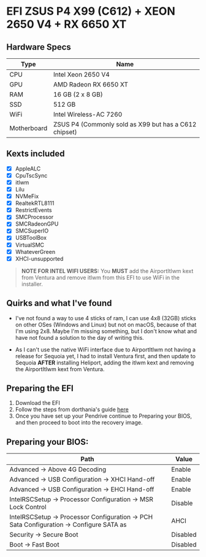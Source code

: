 # EFI ZSUS P4 X99 (C612) + XEON 2650 V4 + RX 6650 XT

## Hardware Specs

| Type | Name |
| --- | --- |
| CPU | Intel Xeon 2650 V4 |
| GPU | AMD Radeon RX 6650 XT |
| RAM | 16 GB (2 x 8 GB) |
| SSD | 512 GB |
| WiFi | Intel Wireless-AC 7260 |
| Motherboard | ZSUS P4 (Commonly sold as X99 but has a C612 chipset) |

## Kexts included

- [x] AppleALC
- [x] CpuTscSync
- [x] itlwm
- [x] Lilu
- [x] NVMeFix
- [x] RealtekRTL8111
- [x] RestrictEvents
- [x] SMCProcessor
- [x] SMCRadeonGPU
- [x] SMCSuperIO
- [x] USBToolBox
- [x] VirtualSMC
- [x] WhateverGreen
- [x] XHCI-unsupported

> **NOTE FOR INTEL WIFI USERS:** 
> You **MUST** add the AirportItlwm kext from Ventura and remove itlwm from this EFI to use WiFi in the installer.

## Quirks and what I've found

- I've not found a way to use 4 sticks of ram, I can use 4x8 (32GB) sticks on other OSes (Windows and Linux) but not on macOS, because of that I'm using 2x8. Maybe I'm missing something, but I don't know what and have not found a solution to the day of writing this.

- As I can't use the native WiFi interface due to AirportItlwm not having a release for Sequoia yet, I had to install Ventura first, and then update to Sequoia **AFTER** installing Heliport, adding the itlwm kext and removing the AirportItlwm kext from Ventura.

## Preparing the EFI

1. Download the EFI
2. Follow the steps from dorthania's guide [here](https://dortania.github.io/OpenCore-Install-Guide/installer-guide/)
3. Once you have set up your Pendrive continue to Preparing your BIOS, and then proceed to boot into the recovery image.

## Preparing your BIOS:

| Path | Value |
| --- | --- |
Advanced -> Above 4G Decoding |  Enable
Advanced -> USB Configuration -> XHCI Hand-off | Enable
Advanced -> USB Configuration -> EHCI Hand-off | Enable
IntelRSCSetup -> Processor Configuration -> MSR Lock Control | Disable
IntelRSCSetup -> Processor Configuration -> PCH Sata Configuration -> Configure SATA as | AHCI
Security -> Secure Boot | Disabled
Boot -> Fast Boot | Disabled
